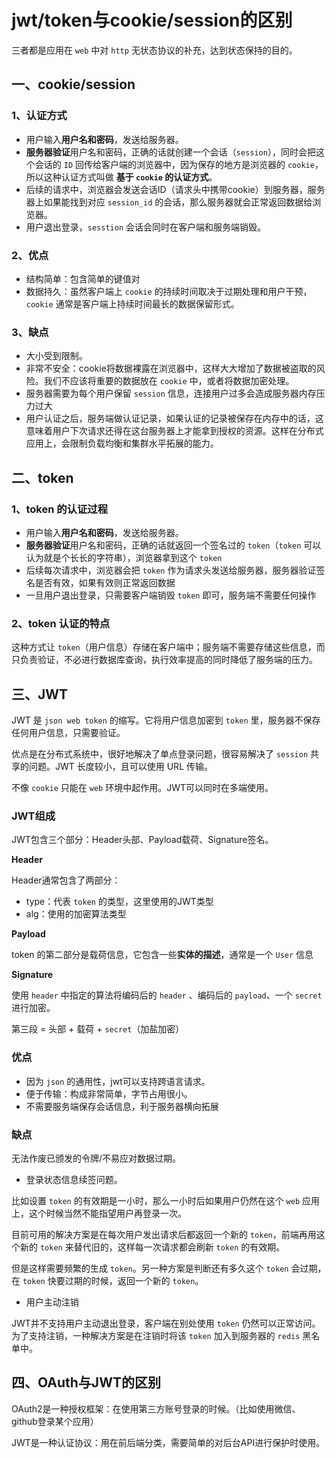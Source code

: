# jwt/token与cookie/session的区别

三者都是应用在 `web` 中对 `http` 无状态协议的补充，达到状态保持的目的。



## 一、cookie/session

### 1、认证方式

- 用户输入**用户名和密码**，发送给服务器。
- **服务器验证**用户名和密码，正确的话就创建一个会话（`session`），同时会把这个会话的 `ID` 回传给客户端的浏览器中，因为保存的地方是浏览器的 `cookie`，所以这种认证方式叫做 **基于 `cookie` 的认证方式**。
- 后续的请求中，浏览器会发送会话ID（请求头中携带cookie）到服务器，服务器上如果能找到对应 `session_id` 的会话，那么服务器就会正常返回数据给浏览器。
- 用户退出登录，`sesstion` 会话会同时在客户端和服务端销毁。



### 2、优点

- 结构简单：包含简单的键值对
- 数据持久：虽然客户端上 `cookie` 的持续时间取决于过期处理和用户干预，`cookie` 通常是客户端上持续时间最长的数据保留形式。



### 3、缺点

- 大小受到限制。
- 非常不安全：cookie将数据裸露在浏览器中，这样大大增加了数据被盗取的风险。我们不应该将重要的数据放在 `cookie` 中，或者将数据加密处理。
- 服务器需要为每个用户保留 `session` 信息，连接用户过多会造成服务器内存压力过大
- 用户认证之后，服务端做认证记录，如果认证的记录被保存在内存中的话，这意味着用户下次请求还得在这台服务器上才能拿到授权的资源。这样在分布式应用上，会限制负载均衡和集群水平拓展的能力。



## 二、token

### 1、token 的认证过程

- 用户输入**用户名和密码**，发送给服务器。
- **服务器验证**用户名和密码，正确的话就返回一个签名过的 `token`（`token` 可以认为就是个长长的字符串），浏览器拿到这个 `token`
- 后续每次请求中，浏览器会把 `token` 作为请求头发送给服务器，服务器验证签名是否有效，如果有效则正常返回数据
- 一旦用户退出登录，只需要客户端销毁 `token` 即可，服务端不需要任何操作



### 2、token 认证的特点

这种方式让 `token`（用户信息）存储在客户端中；服务端不需要存储这些信息，而只负责验证，不必进行数据库查询，执行效率提高的同时降低了服务端的压力。



## 三、JWT

JWT 是 `json web token` 的缩写。它将用户信息加密到 `token` 里，服务器不保存任何用户信息，只需要验证。

优点是在分布式系统中，很好地解决了单点登录问题，很容易解决了 `session` 共享的问题。JWT 长度较小，且可以使用 URL 传输。

不像 `cookie` 只能在 `web` 环境中起作用。JWT可以同时在多端使用。



### JWT组成

JWT包含三个部分：Header头部、Payload载荷、Signature签名。

**Header**

Header通常包含了两部分：

- type：代表 `token` 的类型，这里使用的JWT类型
- alg：使用的加密算法类型

**Payload**

token 的第二部分是载荷信息，它包含一些**实体的描述**，通常是一个 `User` 信息

**Signature**

使用 `header` 中指定的算法将编码后的 `header` 、编码后的 `payload`、一个 `secret` 进行加密。

第三段 = 头部 + 载荷 + `secret`（加盐加密）



### 优点

- 因为 `json` 的通用性，jwt可以支持跨语言请求。
- 便于传输：构成非常简单，字节占用很小。
- 不需要服务端保存会话信息，利于服务器横向拓展



### 缺点

无法作废已颁发的令牌/不易应对数据过期。

- 登录状态信息续签问题。

比如设置 `token` 的有效期是一小时，那么一小时后如果用户仍然在这个 `web` 应用上，这个时候当然不能指望用户再登录一次。

目前可用的解决方案是在每次用户发出请求后都返回一个新的 `token`，前端再用这个新的 `token` 来替代旧的，这样每一次请求都会刷新 `token` 的有效期。

但是这样需要频繁的生成 `token`。另一种方案是判断还有多久这个 `token` 会过期，在 `token` 快要过期的时候，返回一个新的 `token`。

- 用户主动注销

JWT并不支持用户主动退出登录，客户端在别处使用 `token` 仍然可以正常访问。为了支持注销，一种解决方案是在注销时将该 `token` 加入到服务器的 `redis` 黑名单中。



## 四、OAuth与JWT的区别

OAuth2是一种授权框架：在使用第三方账号登录的时候。（比如使用微信、github登录某个应用）

JWT是一种认证协议：用在前后端分类，需要简单的对后台API进行保护时使用。
